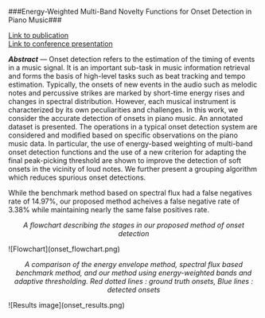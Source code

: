 ﻿---
layout: page
permalink: /onset_detection
---

###Energy-Weighted Multi-Band Novelty Functions for Onset Detection in Piano Music###

[Link to publication](https://www.ee.iitb.ac.in/student/~daplab/publications/2018/p154-subramani.pdf)<br/>
[Link to conference presentation](conference_presentation.pdf)

***Abstract*** — Onset detection refers to the estimation of the timing of events in a music signal. It is an important sub-task in music information retrieval and forms the basis of high-level tasks such as beat tracking and tempo estimation. Typically, the onsets of new events in the audio such as melodic notes and percussive strikes are marked by short-time energy rises and changes in spectral distribution. However, each musical instrument is characterized by its own peculiarities and challenges. In this work, we consider the accurate detection of onsets in piano music. An annotated dataset is presented. The operations in a typical onset detection system are considered and modified based on specific observations on the piano music data. In particular, the use of energy-based weighting of multi-band onset detection functions and the use of a new criterion for adapting the final peak-picking threshold are shown to improve the detection of
soft onsets in the vicinity of loud notes. We further present a grouping algorithm which reduces spurious onset detections.

While the benchmark method based on spectral flux had a false negatives rate of 14.97%, our proposed method acheives a false negative rate of 3.38% while maintaining nearly the same false positives rate.

<p align="center"><em>A flowchart describing the stages in our proposed method of onset detection</em></p>
![Flowchart](onset_flowchart.png)

<p align="center"><em>A comparison of the energy envelope method, spectral flux based benchmark method, and our method using energy-weighted bands and adaptive thresholding. Red dotted lines : ground truth onsets, Blue lines : detected onsets</em></p>
![Results image](onset_results.png)